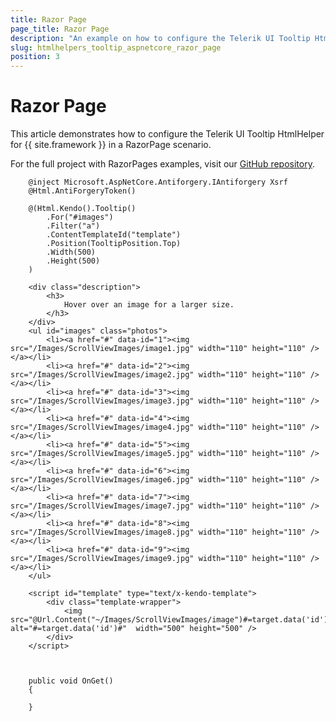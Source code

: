 ```yaml
---
title: Razor Page
page_title: Razor Page
description: "An example on how to configure the Telerik UI Tooltip HtmlHelper for {{ site.framework }} in a Razor Page."
slug: htmlhelpers_tooltip_aspnetcore_razor_page
position: 3
---
```


# Razor Page

This article demonstrates how to configure the Telerik UI Tooltip HtmlHelper for {{ site.framework }} in a RazorPage scenario.

For the full project with RazorPages examples, visit our [GitHub repository](https://github.com/telerik/ui-for-aspnet-core-examples/tree/master/Telerik.Examples.RazorPages).

```tab-RazorPage(csthml)        
    @inject Microsoft.AspNetCore.Antiforgery.IAntiforgery Xsrf
    @Html.AntiForgeryToken()

    @(Html.Kendo().Tooltip()
        .For("#images")
        .Filter("a")
        .ContentTemplateId("template")
        .Position(TooltipPosition.Top)
        .Width(500)
        .Height(500)
    )

    <div class="description">
        <h3>
            Hover over an image for a larger size.
        </h3>
    </div>
    <ul id="images" class="photos">
        <li><a href="#" data-id="1"><img src="/Images/ScrollViewImages/image1.jpg" width="110" height="110" /></a></li>
        <li><a href="#" data-id="2"><img src="/Images/ScrollViewImages/image2.jpg" width="110" height="110" /></a></li>
        <li><a href="#" data-id="3"><img src="/Images/ScrollViewImages/image3.jpg" width="110" height="110" /></a></li>
        <li><a href="#" data-id="4"><img src="/Images/ScrollViewImages/image4.jpg" width="110" height="110" /></a></li>
        <li><a href="#" data-id="5"><img src="/Images/ScrollViewImages/image5.jpg" width="110" height="110" /></a></li>
        <li><a href="#" data-id="6"><img src="/Images/ScrollViewImages/image6.jpg" width="110" height="110" /></a></li>
        <li><a href="#" data-id="7"><img src="/Images/ScrollViewImages/image7.jpg" width="110" height="110" /></a></li>
        <li><a href="#" data-id="8"><img src="/Images/ScrollViewImages/image8.jpg" width="110" height="110" /></a></li>
        <li><a href="#" data-id="9"><img src="/Images/ScrollViewImages/image9.jpg" width="110" height="110" /></a></li>
    </ul>

    <script id="template" type="text/x-kendo-template">
        <div class="template-wrapper">
            <img src="@Url.Content("~/Images/ScrollViewImages/image")#=target.data('id')#.jpg" alt="#=target.data('id')#"  width="500" height="500" />
        </div>
    </script>
	
```
```tab-PageModel(cshtml.cs)      
	
    public void OnGet()
    {

    }
    
```
